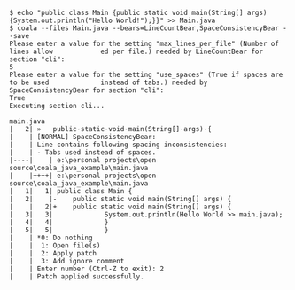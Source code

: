 ﻿```
$ echo "public class Main {public static void main(String[] args) {System.out.println("Hello World!");}}" >> Main.java
$ coala --files Main.java --bears=LineCountBear,SpaceConsistencyBear --save
Please enter a value for the setting "max_lines_per_file" (Number of lines allow            ed per file.) needed by LineCountBear for section "cli":
5
Please enter a value for the setting "use_spaces" (True if spaces are to be used             instead of tabs.) needed by SpaceConsistencyBear for section "cli":
True
Executing section cli...

main.java
|   2| »   public·static·void·main(String[]·args)·{
|    | [NORMAL] SpaceConsistencyBear:
|    | Line contains following spacing inconsistencies:
|    | - Tabs used instead of spaces.
|----|    | e:\personal projects\open source\coala_java_example\main.java
|    |++++| e:\personal projects\open source\coala_java_example\main.java
|   1|   1| public class Main {
|   2|    |-    public static void main(String[] args) {
|    |   2|+    public static void main(String[] args) {
|   3|   3|             System.out.println(Hello World >> main.java);
|   4|   4|             }
|   5|   5|             }
|    | *0: Do nothing
|    |  1: Open file(s)
|    |  2: Apply patch
|    |  3: Add ignore comment
|    | Enter number (Ctrl-Z to exit): 2
|    | Patch applied successfully.
```
